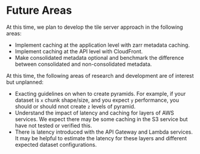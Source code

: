 # Future Areas

At this time, we plan to develop the tile server approach in the following areas:

* Implement caching at the application level with zarr metadata caching.
* Implement caching at the API level with CloudFront.
* Make consolidated metadata optional and benchmark the difference between consolidated and non-consolidated metadata.

At this time, the following areas of research and development are of interest but unplanned:

* Exacting guidelines on when to create pyramids. For example, if your dataset is  `x` chunk shape/size, and you expect `y` performance, you should or should nnot create `z` levels of pyramid.
* Understand the impact of latency and caching for layers of AWS services. We expect there may be some caching in the S3 service but have not tested or verified this.
* There is latency introduced with the API Gateway and Lambda services. It may be helpful to estimate the latency for these layers and different expected dataset configurations.

